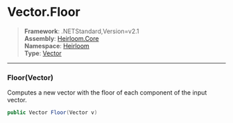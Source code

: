 # Vector.Floor

> **Framework**: .NETStandard,Version=v2.1  
> **Assembly**: [Heirloom.Core][0]  
> **Namespace**: [Heirloom][0]  
> **Type**: [Vector][1]

--------------------------------------------------------------------------------

### Floor(Vector)

Computes a new vector with the floor of each component of the input vector.

```cs
public Vector Floor(Vector v)
```

[0]: ../Heirloom.Core.md
[1]: Heirloom.Vector.md
